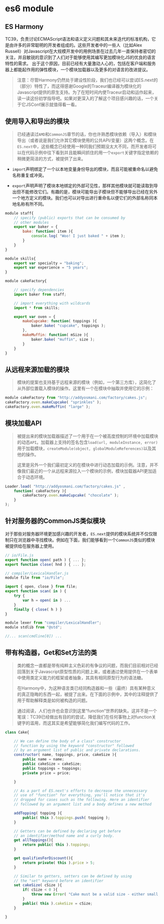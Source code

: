 # es6 module

## ES Harmony

TC39，负责讨论ECMAScript语法和语义定义问题和其未来迭代的标准机构，它是由许多的非常聪明的开发者组成的。这些开发者中的一些人（比如Alex Russell）对Javascript在大规模开发中的用例场景在过去几年一直保持者密切的关注，并且敏锐的意识到了人们对于能够使用其编写更加模块化JS的优良的语言特性的需求。 出于这个原因，目前已经有大量激动人心的，包括在客户端和服务器上都能起作用的弹性模块，一个模块加载器以及更多的对语言的改进提议。

> 注意：尽管Harmony仍然处于建设性阶段，我们也已经可以尝试ES.next的（部分）特性了，而这得感谢Google的Traceur编译器为模块化的Javascript提供的原生支持。为了在短时间内使Traceur启动和运作起来，读一读这份初学指导吧。如果对更深入的了解这个项目感兴趣的话，一个关于它JSConf展示就值得看一看。

## 使用导入和导出的模块

> 已经通读过`AMD`和`CommonJS`章节的话，你也许熟悉模块依赖（导入）和模块导出（或者说是我们允许其它模块使用的公共API/变量）这两个概念。在`ES.next`中，这些概念已经使用一种同我们预期没太大不同，而开发者将可以在代码示例中往下看到并且能瞬间抓住的用一个`export`关键字指定依赖的稍微更简洁的方式，被提供了出来。

* `import`声明绑定了一个以本地变量身份导出的模块，而且可能被重命名以避免名称重复或冲突。

* `export`声明声明了模块本地绑定的外部可见性，那样其他模块就可能读取到导出但不能修改它们。有趣的是，模块可能导出子模块但不能够导出已经在另外一个地方定义的模块。我们也可以对导出进行重命名以便它们的外部名称同本地名称有所不同。

```js
module staff{
    // specify (public) exports that can be consumed by
    // other modules
    export var baker = {
        bake: function( item ){
            console.log( "Woo! I just baked " + item );
        }
    }  
}

module skills{
    export var specialty = "baking";
    export var experience = "5 years";
}

module cakeFactory{

    // specify dependencies
    import baker from staff;

    // import everything with wildcards
    import * from skills;

    export var oven = {
        makeCupcake: function( toppings ){
            baker.bake( "cupcake", toppings );
        },
        makeMuffin: function( mSize ){
            baker.bake( "muffin", size );
        }
    }
}
```

## 从远程来源加载的模块

> 模块的提案也支持基于远程来源的模块（例如，一个第三方库），这简化了从外部位置载入模块的操作。这里有一个在模块中抽取并使用它的示例：

```js
module cakeFactory from "http://addyosmani.com/factory/cakes.js";
cakeFactory.oven.makeCupcake( "sprinkles" );
cakeFactory.oven.makeMuffin( "large" );
```

## 模块加载API

> 被提出来的模块加载器描述了一个用于在一个被高度控制的环境中加载模块的动态`API`。加载器上支持的签名包含`load(url, moduleInstance, error)`用于加载模块，`createModule(object, globalModuleReferences)`以及其他的操作。
>
> 这里是另外一个我们最初定义的在模块中进行动态加载的示例。注意，并不像我们最近的一个从远程来源拉入一个模块的示例，模块加载器API更加适合于动态环境。

```js
Loader.load( "http://addyosmani.com/factory/cakes.js" ,
    function( cakeFactory ){
        cakeFactory.oven.makeCupcake( "chocolate" );
    }
);
```

## 针对服务器的CommonJS类似模块

对于那些对服务器环境更加感兴趣的开发者，`ES.next`提供的模块系统并不仅仅限制只在浏览器中寻找模块。例如在下面，我们能够看到一个`CommonJS`类似的模块被提供给在服务器上使用。

```js
// io/File.js
export function open( path ) { ... };
export function close( hnd ) { ... };
```

```js
// compiler/LexicalHandler.js
module file from "io/File";

import { open, close } from file;
export function scan( in ) {
    try {
        var h = open( in ) ...
    }
    finally { close( h ) }
}
```

```js
module lexer from "compiler/LexicalHandler";
module stdlib from "@std";

//... scan(cmdline[0]) ...
```

## 带有构造器，Get和Set方法的类

> 类的概念一直都是带有纯粹主义色彩的有争议的问题，而我们目前相对已经回落到关于Javascript原型性质的问题上来，或者通过使用提供在一个表单中使用类定义能力的框架或者抽象，其具有相同原型行为的语法糖。
>
> 在Harmony中，为这种语言类已经同构造器和一些（最终）具有某种意义的真正隐晦的东西一起，被提了出来。在下面的示例中，其中的注释提供了用于帮助解释类是如何被构造的问题。
>
> 通过阅读，人们也许也会意识到这里“function“世界的缺失。这并不是一个笔误：TC39已经做出有目的的尝试，降低我们在任何事物上对function关键字的滥用，而这其实是希望能够简化我们编写代码的工作。

```js
class Cake{

    // We can define the body of a class" constructor
    // function by using the keyword "constructor" followed
    // by an argument list of public and private declarations.
    constructor( name, toppings, price, cakeSize ){
        public name = name;
        public cakeSize = cakeSize;
        public toppings = toppings;
        private price = price;

    }

    // As a part of ES.next's efforts to decrease the unnecessary
    // use of "function" for everything, you'll notice that it's
    // dropped for cases such as the following. Here an identifier
    // followed by an argument list and a body defines a new method

    addTopping( topping ){
        public( this ).toppings.push( topping );
    }

    // Getters can be defined by declaring get before
    // an identifier/method name and a curly body.
    get allToppings(){
        return public( this ).toppings;
    }

    get qualifiesForDiscount(){
        return private( this ).price > 5;
    }

    // Similar to getters, setters can be defined by using
    // the "set" keyword before an identifier
    set cakeSize( cSize ){
        if( cSize < 0 ){
            throw new Error( "Cake must be a valid size - either small, medium or large" );
        }
        public( this ).cakeSize = cSize;
    }

}
```